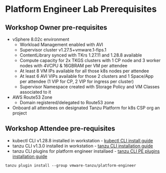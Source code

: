 # Platform Engineer Lab Prerequisites

## Workshop Owner pre-requisites
- vSphere 8.02c environment
    - Workload Management enabled with AVI
    - Supervisor cluster v1.27.5+vmware.1-fips.1
    - ContentLibrary synced with TKrs 1.27.11 and 1.28.8 available
    - Compute capacity for 2x TKGS clusters with 1 CP node and 3 worker nodes with 4VCPU & 16GBRAM per VM per attendee
    - At least 8 VM IPs available for all those k8s nodes per attendee
    - At least 6 AVI VIPs available for those 2 clusters and 1 Space/App per attendee (1 VIP for CP, 2 VIP for ingress per cluster)
    - Supervisor Namespace created with Storage Policy and VM Classes associated to it
- AWS Route53 Zone
    - Domain registered/delegated to Route53 zone
- Onboard all attendees on designated Tanzu Platform for k8s CSP org an project

## Workshop Attendee pre-requisites
- kubectl CLI v1.28.8 installed in workstation - [kubectl CLI install guide](https://v1-28.docs.kubernetes.io/releases/download/)
- tanzu CLI v1.3.0 installed in workstation - [tanzu CLI installation guide](https://docs.vmware.com/en/VMware-Tanzu-CLI/1.3/tanzu-cli/index.html)
- tanzu CLI plugins for platform engineer installaed - [tanzu CLI PE plugins installation guide](https://docs.vmware.com/en/VMware-Tanzu-Platform/services/create-manage-apps-tanzu-platform-k8s/getting-started-create-app-envmt.html#before-you-begin-0)
```
tanzu plugin install --group vmware-tanzu/platform-engineer
```
